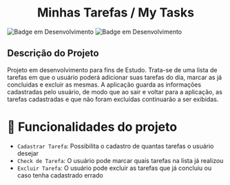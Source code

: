 <h1 align="center"> Minhas Tarefas / My Tasks </h1>

![Badge em Desenvolvimento](http://img.shields.io/static/v1?label=VERSAO&message=0.1&color=blue&style=for-the-badge)
![Badge em Desenvolvimento](http://img.shields.io/static/v1?label=STATUS&message=EM%20DESENVOLVIMENTO&color=GREEN&style=for-the-badge)

<h2>Descrição do Projeto</h2>
<p>Projeto em desenvolvimento para fins de Estudo. Trata-se de uma lista de tarefas em que o usuário poderá adicionar suas tarefas do dia, marcar as já concluidas e excluir as mesmas. A aplicação guarda as informações cadastradas pelo usuário, de modo que ao sair e voltar para a aplicação, as tarefas cadastradas e que não foram excluídas continuarão a ser exibidas.</p>

# :hammer: Funcionalidades do projeto

- `Cadastrar Tarefa`: Possibilita o cadastro de quantas tarefas o usuário desejar
- `Check de Tarefa`: O usuário pode marcar quais tarefas na lista já realizou
- `Excluir Tarefa`: O usuário pode excluir as tarefas que já concluiu ou caso tenha cadastrado errado
